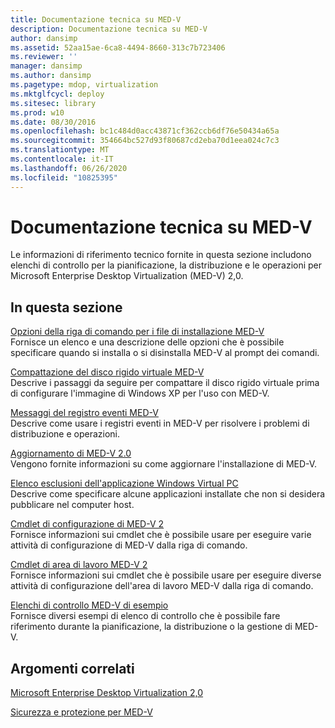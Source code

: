 ```yaml
---
title: Documentazione tecnica su MED-V
description: Documentazione tecnica su MED-V
author: dansimp
ms.assetid: 52aa15ae-6ca8-4494-8660-313c7b723406
ms.reviewer: ''
manager: dansimp
ms.author: dansimp
ms.pagetype: mdop, virtualization
ms.mktglfcycl: deploy
ms.sitesec: library
ms.prod: w10
ms.date: 08/30/2016
ms.openlocfilehash: bc1c484d0acc43871cf362ccb6df76e50434a65a
ms.sourcegitcommit: 354664bc527d93f80687cd2eba70d1eea024c7c3
ms.translationtype: MT
ms.contentlocale: it-IT
ms.lasthandoff: 06/26/2020
ms.locfileid: "10825395"
---
```

# Documentazione tecnica su MED-V


Le informazioni di riferimento tecnico fornite in questa sezione includono elenchi di controllo per la pianificazione, la distribuzione e le operazioni per Microsoft Enterprise Desktop Virtualization (MED-V) 2,0.

## In questa sezione


<a href="" id="command-line-options-for-med-v-installation-files"></a>[Opzioni della riga di comando per i file di installazione MED-V](command-line-options-for-med-v-installation-files.md)  
Fornisce un elenco e una descrizione delle opzioni che è possibile specificare quando si installa o si disinstalla MED-V al prompt dei comandi.

<a href="" id="compacting-the-med-v-virtual-hard-disk"></a>[Compattazione del disco rigido virtuale MED-V](compacting-the-med-v-virtual-hard-disk.md)  
Descrive i passaggi da seguire per compattare il disco rigido virtuale prima di configurare l'immagine di Windows XP per l'uso con MED-V.

<a href="" id="med-v-event-log-messages"></a>[Messaggi del registro eventi MED-V](med-v-event-log-messages.md)  
Descrive come usare i registri eventi in MED-V per risolvere i problemi di distribuzione e operazioni.

<a href="" id="updating-med-v-2-0"></a>[Aggiornamento di MED-V 2.0](updating-med-v-20.md)  
Vengono fornite informazioni su come aggiornare l'installazione di MED-V.

<a href="" id="windows-virtual-pc-application-exclude-list"></a>[Elenco esclusioni dell'applicazione Windows Virtual PC](windows-virtual-pc-application-exclude-list.md)  
Descrive come specificare alcune applicazioni installate che non si desidera pubblicare nel computer host.

<a href="" id="med-v-2-configuration-cmdlets"></a>[Cmdlet di configurazione di MED-V 2](https://go.microsoft.com/fwlink/?LinkId=213301)  
Fornisce informazioni sui cmdlet che è possibile usare per eseguire varie attività di configurazione di MED-V dalla riga di comando.

<a href="" id="med-v-2-workspace-cmdlets"></a>[Cmdlet di area di lavoro MED-V 2](https://go.microsoft.com/fwlink/?LinkId=213302)  
Fornisce informazioni sui cmdlet che è possibile usare per eseguire diverse attività di configurazione dell'area di lavoro MED-V dalla riga di comando.

<a href="" id="example-med-v-checklists"></a>[Elenchi di controllo MED-V di esempio](example-med-v-checklists.md)  
Fornisce diversi esempi di elenco di controllo che è possibile fare riferimento durante la pianificazione, la distribuzione o la gestione di MED-V.

## Argomenti correlati


[Microsoft Enterprise Desktop Virtualization 2,0](index.md)

[Sicurezza e protezione per MED-V](security-and-protection-for-med-v.md)

 

 





